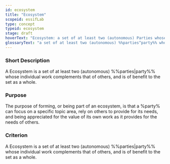 ```yaml
---
id: ecosystem
title: "Ecosystem"
scopeid: essifLab
type: concept
typeid: ecosystem
stage: draft
hoverText: "Ecosystem: a set of at least two (autonomous) Parties whose individual work complements that of others, and is of benefit to the set as a whole."
glossaryText: "a set of at least two (autonomous) %%parties^party%% whose individual work complements that of others, and is of benefit to the set as a whole."
---
```


### Short Description
A Ecosystem is a set of at least two (autonomous) %%parties|party%% whose individual work complements that of others, and is of benefit to the set as a whole.

### Purpose
The purpose of forming, or being part of an ecosystem, is that a %party% can focus on a specific topic area, rely on others to provide for its needs, and being appreciated for the value of its own work as it provides for the needs of others.

### Criterion
A Ecosystem is a set of at least two (autonomous) %%parties|party%% whose individual work complements that of others, and is of benefit to the set as a whole.
